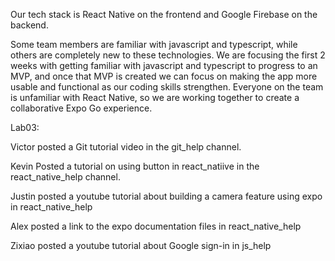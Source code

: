 Our tech stack is React Native on the frontend and Google Firebase on the backend. 

Some team members are familiar with javascript and typescript, while others are completely new to these technologies. We are focusing the first 2 weeks with getting familiar with javascript and typescript to progress to an MVP, and once that MVP is created we can focus on making the app more usable and functional as our coding skills strengthen. Everyone on the team is unfamiliar with React Native, so we are working together to create a collaborative Expo Go experience.

Lab03: 

Victor posted a Git tutorial video in the git_help channel.

Kevin Posted a tutorial on using button in react_natiive in the react_native_help channel.

Justin posted a youtube tutorial about building a camera feature using expo in react_native_help

Alex posted a link to the expo documentation files in react_native_help

Zixiao posted a youtube tutorial about Google sign-in in js_help
